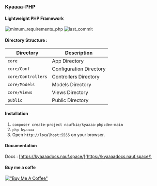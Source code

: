 ### Kyaaaa-PHP
#### Lightweight PHP Framework

![mimum_requirements_php](https://img.shields.io/badge/Minimum%20PHP-%3E%3D%207.4-green?style=flat-square&logo=PHP)
![last_commit](https://img.shields.io/github/last-commit/naufkia/kyaaaa-php?style=flat-square)

#### Directory Structure :

| Directory          | Description             |
|--------------------|-------------------------|
| `core`             | App Directory           |
| `core/Conf`        | Configuration Directory |
| `core/Controllers` | Controllers Directory   |
| `core/Models`      | Models Directory        |
| `core/Views`       | Views Directory         |
| `public`           | Public Directory        |

#### Installation
1. `composer create-project naufkia/kyaaaa-php:dev-main`
2. `php kyaaaa`
3. Open `http://localhost:5555` on your browser.

#### Documentation
Docs : [https://kyaaaadocs.nauf.space/](https://kyaaaadocs.nauf.space/)

#### Buy me a coffe
[!["Buy Me A Coffee"](https://nauf.space/orange_img.webp)](https://nauf.space/donate)
